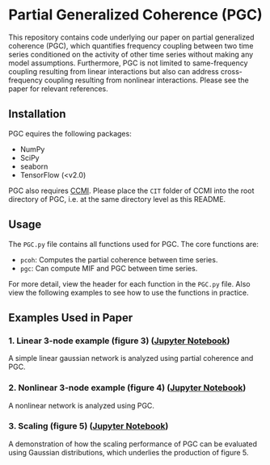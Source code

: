 # Partial Generalized Coherence (PGC)
This repository contains code underlying our paper on partial generalized coherence (PGC), which quantifies frequency coupling between two time series conditioned on the activity of other time series without making any model assumptions. Furthermore, PGC is not limited to same-frequency coupling resulting from linear interactions but also can address cross-frequency coupling resulting from nonlinear interactions. Please see the paper for relevant references.

## Installation
PGC equires the following packages:
- NumPy
- SciPy
- seaborn
- TensorFlow (<v2.0)

PGC also requires [CCMI](https://github.com/sudiptodip15/CCMI). Please place the `CIT` folder of CCMI into the root directory of PGC, i.e. at the same directory level as this README.

## Usage
The `PGC.py` file contains all functions used for PGC. The core functions are:
- `pcoh`: Computes the partial coherence between time series.
- `pgc`: Can compute MIF and PGC between time series.

For more detail, view the header for each function in the `PGC.py` file. Also view the following examples to see how to use the functions in practice.

## Examples Used in Paper
### 1. Linear 3-node example (figure 3) ([Jupyter Notebook](figure3.ipynb))
A simple linear gaussian network is analyzed using partial coherence and PGC.

### 2. Nonlinear 3-node example (figure 4) ([Jupyter Notebook](figure4.ipynb))
A nonlinear network is analyzed using PGC.

### 3. Scaling (figure 5) ([Jupyter Notebook](figure5.ipynb))
A demonstration of how the scaling performance of PGC can be evaluated using Gaussian distributions, which underlies the production of figure 5.
